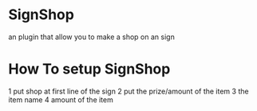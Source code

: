 # SignShop
an plugin that allow you to make a shop on an sign

# How To setup SignShop
1 put shop at first line of the sign
2 put the prize/amount of the item
3 the item name
4 amount of the item
